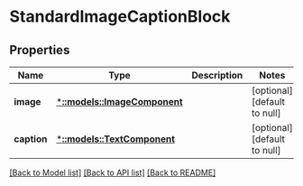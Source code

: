 # StandardImageCaptionBlock

## Properties
Name | Type | Description | Notes
------------ | ------------- | ------------- | -------------
**image** | [***::models::ImageComponent**](ImageComponent.md) |  | [optional] [default to null]
**caption** | [***::models::TextComponent**](TextComponent.md) |  | [optional] [default to null]

[[Back to Model list]](../README.md#documentation-for-models) [[Back to API list]](../README.md#documentation-for-api-endpoints) [[Back to README]](../README.md)


